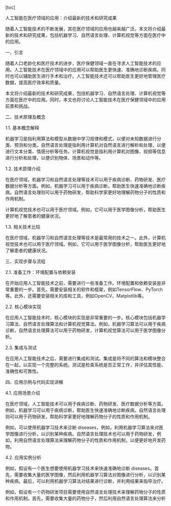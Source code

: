 
[toc]                    
                
                
人工智能在医疗领域的应用：介绍最新的技术和研究成果

随着人工智能技术的不断发展，其在医疗领域的应用也越来越广泛。本文将介绍最新的技术和研究成果，包括机器学习、自然语言处理、计算机视觉等方面在医疗中的应用。

一、引言

随着人口老龄化和医疗技术的进步，医疗保健领域一直在寻求人工智能技术的应用。人工智能技术在医疗领域中的应用可以帮助医生更快速、准确地诊断疾病，同时也可以辅助医生进行手术和治疗。人工智能技术还可以帮助医生更好地管理医疗数据，提高医疗效率和质量。

本文将介绍最新的技术和研究成果，包括机器学习、自然语言处理、计算机视觉等方面在医疗中的应用。同时，本文也将讨论人工智能技术在医疗保健领域中的应用前景和挑战。

二、技术原理及概念

1.1. 基本概念解释

机器学习是指利用算法和模型从数据中学习规律和模式，以便对未知数据进行分类、预测和分类。自然语言处理是指利用计算机对自然语言进行解析和处理，以便进行文本分类、情感分析等任务。计算机视觉是指利用计算机对图像、视频等信息进行分析和处理，以便识别物体、场景和动作等。

1.2. 技术原理介绍

在医疗领域，机器学习和自然语言处理等技术可以用于疾病诊断、药物研发、医疗数据分析等方面。例如，机器学习可以用于疾病诊断，帮助医生快速准确地诊断疾病。自然语言处理则可以用于药物研发，帮助科学家更好地理解药物分子的性质和作用机制。

计算机视觉技术也可以用于医疗领域。例如，它可以用于医学图像分析，帮助医生更好地了解患者的健康状况。

1.3. 相关技术比较

在医疗领域，机器学习和自然语言处理等技术是最常用的技术之一。此外，计算机视觉技术也可以用于医疗领域。例如，它可以用于医学图像分析，帮助医生更好地了解患者的健康状况。

三、实现步骤与流程

2.1. 准备工作：环境配置与依赖安装

在开始应用人工智能技术之前，需要进行一些准备工作。环境配置和依赖安装是非常重要的一步。首先，需要安装相关的软件和框架，例如TensorFlow、PyTorch等。此外，还需要安装相关的库和工具，例如OpenCV、Matplotlib等。

2.2. 核心模块实现

在应用人工智能技术时，核心模块的实现是非常重要的一步。核心模块包括机器学习算法、自然语言处理算法和计算机视觉算法。例如，机器学习算法可以用于疾病诊断，自然语言处理算法可以用于药物研发，计算机视觉算法可以用于医学图像分析。

2.3. 集成与测试

在应用人工智能技术之后，需要进行集成和测试。集成是将不同的算法和模块整合在一起，以实现一个完整的系统。测试是检查系统是否正常工作，并评估其性能、准确性和可靠性。

四、应用示例与代码实现讲解

4.1. 应用场景介绍

在医疗领域，人工智能技术可以用于疾病诊断、药物研发、医疗数据分析等方面。例如，机器学习可以用于疾病诊断，帮助医生快速准确地诊断疾病。自然语言处理则可以用于药物研发，帮助科学家更好地理解药物分子的性质和作用机制。

例如，可以使用机器学习技术来诊断 diseases，例如，利用机器学习算法来对医学图像进行分析，以识别某种疾病。自然语言处理技术也可以用于药物研发，例如，利用自然语言处理算法来理解药物分子的性质和作用机制，以便更好地开发药物。

4.2. 应用实例分析

例如，假设有一个医生想要使用机器学习技术来快速准确地诊断 diseases。首先，需要收集大量的医学图像，然后利用机器学习算法对图像进行分析，以识别某种疾病。最后，可以利用机器学习算法对结果进行诊断，并利用结果来指导治疗。

例如，假设有一个药物研发项目需要使用自然语言处理技术来理解药物分子的性质和作用机制。首先，需要收集大量的药物分子，然后利用自然语言处理算法来分析


